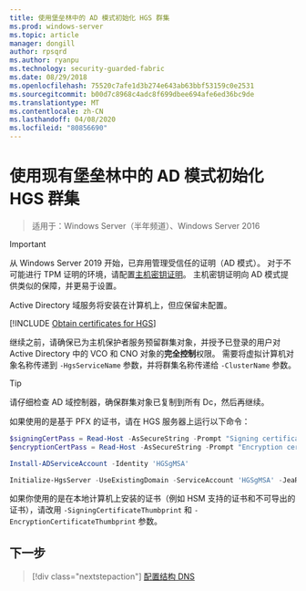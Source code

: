 ```yaml
---
title: 使用堡垒林中的 AD 模式初始化 HGS 群集
ms.prod: windows-server
ms.topic: article
manager: dongill
author: rpsqrd
ms.author: ryanpu
ms.technology: security-guarded-fabric
ms.date: 08/29/2018
ms.openlocfilehash: 75520c7afe1d3b274e643ab63bbf53159c0e2531
ms.sourcegitcommit: b00d7c8968c4adc8f699dbee694afe6ed36bc9de
ms.translationtype: MT
ms.contentlocale: zh-CN
ms.lasthandoff: 04/08/2020
ms.locfileid: "80856690"
---
```

# <a name="initialize-the-hgs-cluster-using-ad-mode-in-an-existing-bastion-forest"></a>使用现有堡垒林中的 AD 模式初始化 HGS 群集

>适用于：Windows Server（半年频道）、Windows Server 2016


>[!IMPORTANT]
>从 Windows Server 2019 开始，已弃用管理受信任的证明（AD 模式）。 对于不可能进行 TPM 证明的环境，请配置[主机密钥证明](guarded-fabric-initialize-hgs-key-mode-bastion.md)。 主机密钥证明向 AD 模式提供类似的保障，并更易于设置。 

Active Directory 域服务将安装在计算机上，但应保留未配置。

[!INCLUDE [Obtain certificates for HGS](../../../includes/guarded-fabric-initialize-hgs-default-step-two.md)] 

继续之前，请确保已为主机保护者服务预留群集对象，并授予已登录的用户对 Active Directory 中的 VCO 和 CNO 对象的**完全控制**权限。
需要将虚拟计算机对象名称传递到 `-HgsServiceName` 参数，并将群集名称传递给 `-ClusterName` 参数。

> [!TIP]
> 请仔细检查 AD 域控制器，确保群集对象已复制到所有 Dc，然后再继续。

如果使用的是基于 PFX 的证书，请在 HGS 服务器上运行以下命令：

```powershell
$signingCertPass = Read-Host -AsSecureString -Prompt "Signing certificate password"
$encryptionCertPass = Read-Host -AsSecureString -Prompt "Encryption certificate password"

Install-ADServiceAccount -Identity 'HGSgMSA'

Initialize-HgsServer -UseExistingDomain -ServiceAccount 'HGSgMSA' -JeaReviewersGroup 'HgsJeaReviewers' -JeaAdministratorsGroup 'HgsJeaAdmins' -HgsServiceName 'HgsService' -ClusterName 'HgsCluster' -SigningCertificatePath '.\signCert.pfx' -SigningCertificatePassword $signPass -EncryptionCertificatePath '.\encCert.pfx' -EncryptionCertificatePassword $encryptionCertPass -TrustActiveDirectory
```

如果你使用的是在本地计算机上安装的证书（例如 HSM 支持的证书和不可导出的证书），请改用 `-SigningCertificateThumbprint` 和 `-EncryptionCertificateThumbprint` 参数。

## <a name="next-step"></a>下一步

> [!div class="nextstepaction"]
> [配置结构 DNS](guarded-fabric-configuring-fabric-dns-ad.md)

